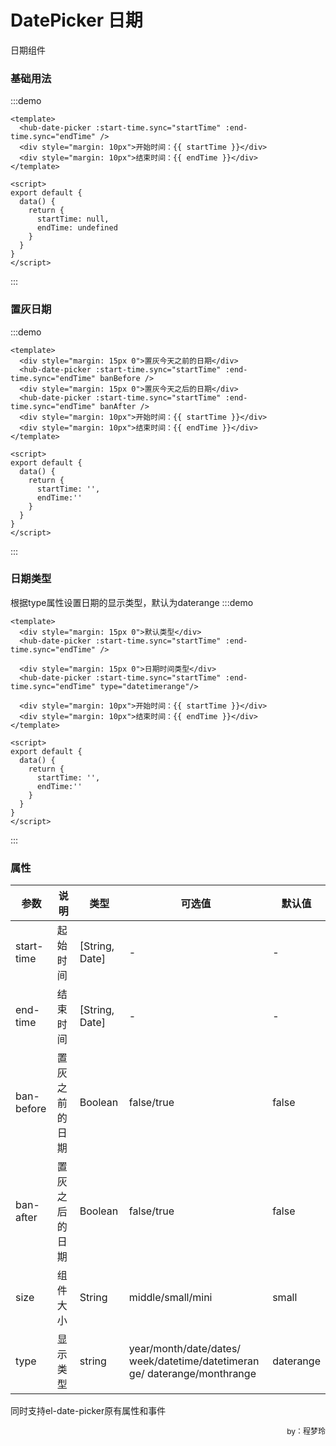 # DatePicker 日期
日期组件

### 基础用法
:::demo
```vue
<template>
  <hub-date-picker :start-time.sync="startTime" :end-time.sync="endTime" />
  <div style="margin: 10px">开始时间：{{ startTime }}</div>
  <div style="margin: 10px">结束时间：{{ endTime }}</div>
</template>

<script>
export default {
  data() {
    return { 
      startTime: null,
      endTime: undefined
    }
  }
}
</script>
```
:::

### 置灰日期
:::demo
```vue
<template>
  <div style="margin: 15px 0">置灰今天之前的日期</div>
  <hub-date-picker :start-time.sync="startTime" :end-time.sync="endTime" banBefore />
  <div style="margin: 15px 0">置灰今天之后的日期</div>
  <hub-date-picker :start-time.sync="startTime" :end-time.sync="endTime" banAfter />
  <div style="margin: 10px">开始时间：{{ startTime }}</div>
  <div style="margin: 10px">结束时间：{{ endTime }}</div>
</template>

<script>
export default {
  data() {
    return { 
      startTime: '',
      endTime:''
    }
  }
}
</script>
```
:::

### 日期类型
根据type属性设置日期的显示类型，默认为daterange
:::demo
```vue
<template>
  <div style="margin: 15px 0">默认类型</div>
  <hub-date-picker :start-time.sync="startTime" :end-time.sync="endTime" />

  <div style="margin: 15px 0">日期时间类型</div>
  <hub-date-picker :start-time.sync="startTime" :end-time.sync="endTime" type="datetimerange"/>

  <div style="margin: 10px">开始时间：{{ startTime }}</div>
  <div style="margin: 10px">结束时间：{{ endTime }}</div>
</template>

<script>
export default {
  data() {
    return { 
      startTime: '',
      endTime:''
    }
  }
}
</script>
```
:::


### 属性
|  参数  |  说明  |  类型  |  可选值  |  默认值  |
|  ----  |  ----  |  ----  |  ----  |  ----  |
| start-time  | 起始时间| [String, Date] | -	 | - |
| end-time  | 结束时间| [String, Date] | -	 | - |
| ban-before  | 置灰之前的日期| Boolean | false/true	 | false |
| ban-after  | 置灰之后的日期| Boolean | false/true	 | false |
| size  | 组件大小| String | middle/small/mini	 | small |
| type |	显示类型 |	string | <div style="width: 160pt">year/month/date/dates/ week/datetime/datetimerange/ daterange/monthrange</div>	 |	daterange 

同时支持el-date-picker原有属性和事件

<div style="float: right; font-size: 12px;">by：程梦玲</div>